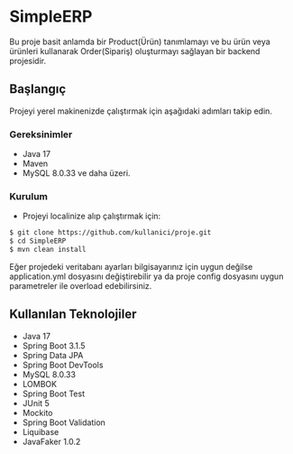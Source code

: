 # SimpleERP

Bu proje basit anlamda bir Product(Ürün) tanımlamayı ve bu ürün veya ürünleri kullanarak Order(Sipariş) oluşturmayı
sağlayan bir backend projesidir.

## Başlangıç

Projeyi yerel makinenizde çalıştırmak için aşağıdaki adımları takip edin.

### Gereksinimler

- Java 17
- Maven
- MySQL 8.0.33 ve daha üzeri.

### Kurulum

- Projeyi localinize alıp çalıştırmak için:
```bash
$ git clone https://github.com/kullanici/proje.git
$ cd SimpleERP
$ mvn clean install
```

Eğer projedeki veritabanı ayarları bilgisayarınız için uygun değilse application.yml dosyasını değiştirebilir
ya da proje config dosyasını uygun parametreler ile overload edebilirsiniz.

## Kullanılan Teknolojiler

- Java 17
- Spring Boot 3.1.5
- Spring Data JPA
- Spring Boot DevTools
- MySQL 8.0.33
- LOMBOK
- Spring Boot Test
- JUnit 5
- Mockito
- Spring Boot Validation
- Liquibase
- JavaFaker 1.0.2





